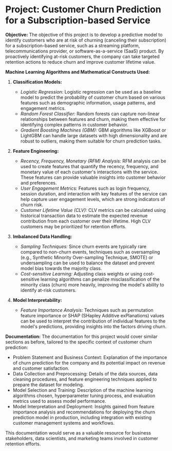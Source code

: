 

# Project: Customer Churn Prediction for a Subscription-based Service

**Objective:**
The objective of this project is to develop a predictive model to identify customers who are at risk of churning (canceling their subscription) for a subscription-based service, such as a streaming platform, telecommunications provider, or software-as-a-service (SaaS) product. By proactively identifying at-risk customers, the company can take targeted retention actions to reduce churn and improve customer lifetime value.

**Machine Learning Algorithms and Mathematical Constructs Used:**

1. **Classification Models:**
   - *Logistic Regression:* Logistic regression can be used as a baseline model to predict the probability of customer churn based on various features such as demographic information, usage patterns, and engagement metrics.
   - *Random Forest Classifier:* Random forests can capture non-linear relationships between features and churn, making them effective for identifying complex patterns in customer behavior.
   - *Gradient Boosting Machines (GBM):* GBM algorithms like XGBoost or LightGBM can handle large datasets with high dimensionality and are robust to outliers, making them suitable for churn prediction tasks.

2. **Feature Engineering:**
   - *Recency, Frequency, Monetary (RFM) Analysis:* RFM analysis can be used to create features that quantify the recency, frequency, and monetary value of each customer's interactions with the service. These features can provide valuable insights into customer behavior and preferences.
   - *User Engagement Metrics:* Features such as login frequency, session duration, and interaction with key features of the service can help capture user engagement levels, which are strong indicators of churn risk.
   - *Customer Lifetime Value (CLV):* CLV metrics can be calculated using historical transaction data to estimate the expected revenue contribution from each customer over their lifetime. High CLV customers may be prioritized for retention efforts.

3. **Imbalanced Data Handling:**
   - *Sampling Techniques:* Since churn events are typically rare compared to non-churn events, techniques such as oversampling (e.g., Synthetic Minority Over-sampling Technique, SMOTE) or undersampling can be used to balance the dataset and prevent model bias towards the majority class.
   - *Cost-sensitive Learning:* Adjusting class weights or using cost-sensitive learning algorithms can penalize misclassification of the minority class (churn) more heavily, improving the model's ability to identify at-risk customers.

4. **Model Interpretability:**
   - *Feature Importance Analysis:* Techniques such as permutation feature importance or SHAP (SHapley Additive exPlanations) values can be used to interpret the contribution of individual features to the model's predictions, providing insights into the factors driving churn.

**Documentation:**
The documentation for this project would cover similar sections as before, tailored to the specific context of customer churn prediction:
- Problem Statement and Business Context: Explanation of the importance of churn prediction for the company and its potential impact on revenue and customer satisfaction.
- Data Collection and Preprocessing: Details of the data sources, data cleaning procedures, and feature engineering techniques applied to prepare the dataset for modeling.
- Model Selection and Training: Description of the machine learning algorithms chosen, hyperparameter tuning process, and evaluation metrics used to assess model performance.
- Model Interpretation and Deployment: Insights gained from feature importance analysis and recommendations for deploying the churn prediction model in production, including integration with existing customer management systems and workflows.

This documentation would serve as a valuable resource for business stakeholders, data scientists, and marketing teams involved in customer retention efforts.
